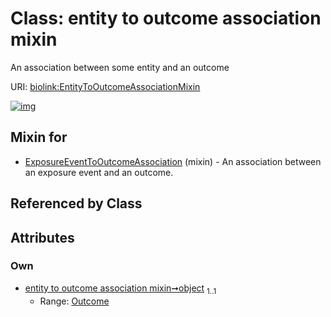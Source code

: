 
# Class: entity to outcome association mixin


An association between some entity and an outcome

URI: [biolink:EntityToOutcomeAssociationMixin](https://w3id.org/biolink/vocab/EntityToOutcomeAssociationMixin)


[![img](https://yuml.me/diagram/nofunky;dir:TB/class/[Outcome],[Outcome]<object%201..1-++[EntityToOutcomeAssociationMixin],[ExposureEventToOutcomeAssociation]uses%20-.->[EntityToOutcomeAssociationMixin],[ExposureEventToOutcomeAssociation])](https://yuml.me/diagram/nofunky;dir:TB/class/[Outcome],[Outcome]<object%201..1-++[EntityToOutcomeAssociationMixin],[ExposureEventToOutcomeAssociation]uses%20-.->[EntityToOutcomeAssociationMixin],[ExposureEventToOutcomeAssociation])

## Mixin for

 * [ExposureEventToOutcomeAssociation](ExposureEventToOutcomeAssociation.md) (mixin)  - An association between an exposure event and an outcome.

## Referenced by Class


## Attributes


### Own

 * [entity to outcome association mixin➞object](entity_to_outcome_association_mixin_object.md)  <sub>1..1</sub>
     * Range: [Outcome](Outcome.md)
